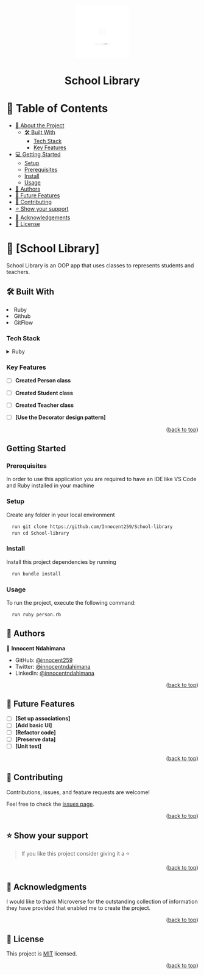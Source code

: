 <a name="readme-top"></a>

<div align="center">
  <img src="my_logo.png" alt="logo" width="140"  height="auto" />
  <br/>
</div>

<div align="center">

  <h1><b>School Library</b></h1>

</div>
<!-- TABLE OF CONTENTS -->

# 📗 Table of Contents

- [📖 About the Project](#about-project)
  - [🛠 Built With](#built-with)
    - [Tech Stack](#tech-stack)
    - [Key Features](#key-features)
- [💻 Getting Started](#getting-started)
  - [Setup](#setup)
  - [Prerequisites](#prerequisites)
  - [Install](#install)
  - [Usage](#usage)
- [👥 Authors](#authors)
- [🔭 Future Features](#future-features)
- [🤝 Contributing](#contributing)
- [⭐️ Show your support](#support)
- [🙏 Acknowledgements](#acknowledgements)
- [📝 License](#license)

<!-- PROJECT DESCRIPTION -->

# 📖 [School Library] <a name="about-project"></a>
School Library is an OOP app that uses classes to represents students and teachers.

## 🛠 Built With <a name="built-with"></a>
<li>Ruby</li>
<li>Github</li>
<li>GitFlow</li>

### Tech Stack <a name="tech-stack"></a>
<details>
<summary>Ruby</summary>
  <ul>
    <li><a href="https://www.ruby.org/">Ruby</a></li>
  </ul>
</details>

<!-- Features -->

### Key Features <a name="key-features"></a>

- [ ] **Created Person class**
- [ ] **Created Student class**
- [ ] **Created Teacher class**
- [ ] **[Use the Decorator design pattern]**


<p align="right">(<a href="#readme-top">back to top</a>)</p>


<!-- GETTING STARTED -->

## Getting Started

### Prerequisites

In order to use this application you are required to have an IDE like VS Code and Ruby installed in your machine

### Setup

Create any folder in your local environment

```sh
  run git clone https://github.com/Innocent259/School-library
  run cd School-library
```

### Install

Install this project dependencies by running

```sh
  run bundle install
```

### Usage

To run the project, execute the following command:

```sh
  run ruby person.rb
```

<!-- AUTHORS -->

## 👥 Authors <a name="authors"></a>

👤 **Innocent Ndahimana**

- GitHub: [@innocent259](https://github.com/Innocent259)
- Twitter: [@innocentndahimana](https://www.linkedin.com/in/innocent259/)
- LinkedIn: [@innocentndahimana](https://twitter.com/ndahimana259)


<p align="right">(<a href="#readme-top">back to top</a>)</p>

<!-- FUTURE FEATURES -->

## 🔭 Future Features <a name="future-features"></a>

- [ ] **[Set up associations]**
- [ ] **[Add basic UI]**
- [ ] **[Refactor code]**
- [ ] **[Preserve data]**
- [ ] **[Unit test]**

<p align="right">(<a href="#readme-top">back to top</a>)</p>

<!-- CONTRIBUTING -->

## 🤝 Contributing <a name="contributing"></a>

Contributions, issues, and feature requests are welcome!

Feel free to check the [issues page](https://github.com/Innocent259/Vet-clinic/issues).

<p align="right">(<a href="#readme-top">back to top</a>)</p>

<!-- SUPPORT -->

## ⭐️ Show your support <a name="support"></a>

> If you like this project consider giving it a ⭐️

<p align="right">(<a href="#readme-top">back to top</a>)</p>

<!-- ACKNOWLEDGEMENTS -->

## 🙏 Acknowledgments <a name="acknowledgements"></a>

I would like to thank Microverse for the outstanding collection of information they have provided that enabled me to create the project. 

<p align="right">(<a href="#readme-top">back to top</a>)</p>

<!-- LICENSE -->

## 📝 License <a name="license"></a>

This project is [MIT](./LICENSE) licensed.

<p align="right">(<a href="#readme-top">back to top</a>)</p>